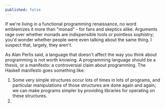 ```yaml
---
published: false
---
```


If we're living in a functional programming renaissance, no word emblemizes it more than "monad" - for fans and skeptics alike. Arguments rage over whether monads are indispensible tools or pointless sophistry; you'd wonder whether people were even talking about the same thing. I suspect that, largely, they aren't.

As Alan Perlis said, a language that doesn't affect the way you think about programming is not worth knowing. A programming language should be a thesis, or a manifesto: a controversial claim about programming. The Haskell manifesto goes something like:

 1. Some very simple structures occur lots of times in lots of programs, and particular manipulations of those structures are done again and again; we can make programs simpler by providing libraries for operating on these structures.
 1. 